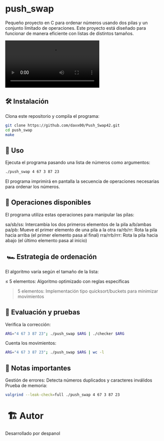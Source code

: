 # push_swap  

Pequeño proyecto en C para ordenar números usando dos pilas y un conjunto limitado de operaciones. Este proyecto está diseñado para funcionar de manera eficiente con listas de distintos tamaños.

![Push_swap_Visualizer](./assets/Push_Swap_Visualizer_Sample.mp4)

## 🛠️ Instalación  
Clona este repositorio y compila el programa:  
```bash
git clone https://github.com/davx00/Push_Swap42.git  
cd push_swap  
make
```

## 🚀 Uso

Ejecuta el programa pasando una lista de números como argumentos:
```bash
./push_swap 4 67 3 87 23  
```
El programa imprimirá en pantalla la secuencia de operaciones necesarias para ordenar los números.

## 🔧 Operaciones disponibles

El programa utiliza estas operaciones para manipular las pilas:

sa/sb/ss: Intercambia los dos primeros elementos de la pila a/b/ambas
pa/pb: Mueve el primer elemento de una pila a la otra
ra/rb/rr: Rota la pila hacia arriba (el primer elemento pasa al final)
rra/rrb/rrr: Rota la pila hacia abajo (el último elemento pasa al inicio)

##  🏎️ Estrategia de ordenación

El algoritmo varía según el tamaño de la lista:

≤ 5 elementos: Algoritmo optimizado con reglas específicas
> 5 elementos: Implementación tipo quicksort/buckets para minimizar movimientos

## 📜 Evaluación y pruebas

Verifica la corrección:

```bash
ARG="4 67 3 87 23"; ./push_swap $ARG | ./checker $ARG
```
Cuenta los movimientos:

```bash
ARG="4 67 3 87 23"; ./push_swap $ARG | wc -l
```


## 📌 Notas importantes

Gestión de errores: Detecta números duplicados y caracteres inválidos
Prueba de memoria:
```bash
valgrind --leak-check=full ./push_swap 4 67 3 87 23
```
#  🏗️ Autor

Desarrollado por despanol
